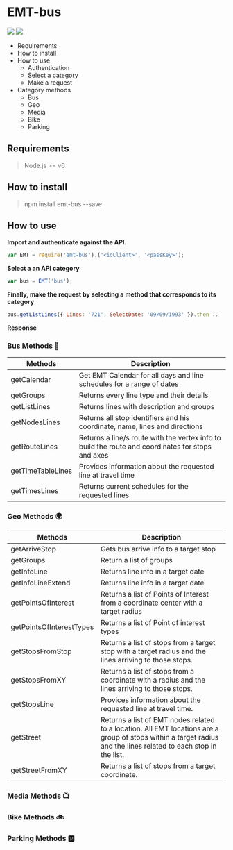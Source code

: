 # EMT-bus
<a href="https://snyk.io/test/github/lorengamboa/emt-bus">
<img  src="https://snyk.io/test/github/lorengamboa/emt-bus/badge.svg"></a>

<a href="https://travis-ci.org/Lorengamboa/EMT-bus">
<img  src="https://travis-ci.org/Lorengamboa/EMT-bus.svg?branch=master"></a>

+ Requirements
+ How to install
+ How to use
    - Authentication
    - Select a category
    - Make a request
+ Category methods
    - Bus
    - Geo
    - Media
    - Bike
    - Parking

## Requirements
> Node.js >= v6

## How to install
>npm install emt-bus --save

## How to use

**Import and authenticate against the API.**
```javascript
var EMT = require('emt-bus').('<idClient>', '<passKey>');
```
**Select a an API category**
```javascript
var bus = EMT('bus');
```
**Finally, make the request by selecting a method that corresponds to its category**
```javascript
bus.getListLines({ Lines: '721', SelectDate: '09/09/1993' }).then ..
```

**Response**
<code>
</code>

### Bus Methods 🚌

|   Methods|Description |
| ---------|-------------|
| getCalendar|Get EMT Calendar for all days and line schedules for a range of dates   
| getGroups|Returns every line type and their details |
| getListLines|Returns lines with description and groups     |
| getNodesLines|Returns all stop identifiers and his coordinate, name, lines and directions|
| getRouteLines| Returns a line/s route with the vertex info to build the route and coordinates for stops and axes |
| getTimeTableLines|Provices information about the requested line at travel time|
| getTimesLines|Returns current schedules for the requested lines|

### Geo Methods 🌍

|   Methods|Description |
| ---------|-------------|
| getArriveStop|Gets bus arrive info to a target stop |
| getGroups|Return a list of groups |
| getInfoLine|Returns line info in a target date|
| getInfoLineExtend|Returns line info in a target date|
| getPointsOfInterest|Returns a list of Points of Interest from a coordinate center with a target radius|
| getPointsOfInterestTypes|Returns a list of Point of interest types|
| getStopsFromStop|Returns a list of stops from a target stop with a target radius and the lines arriving to those stops.|
| getStopsFromXY|Returns a list of stops from a coordinate with a radius and the lines arriving to those stops.|
| getStopsLine|Provices information about the requested line at travel time.|
| getStreet|Returns a list of EMT nodes related to a location. All EMT locations are a group of stops  within a target radius and the lines related to each stop in the list.|
| getStreetFromXY|Returns a list of stops from a target coordinate.|

### Media Methods 📺

### Bike Methods 🚲

### Parking Methods 🅿
